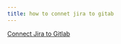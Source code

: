 ```yaml
---
title: how to connet jira to gitab
---
```



[Connect Jira to Gitlab](https://docs.gitlab.com/ee/administration/settings/jira_cloud_app.html)
